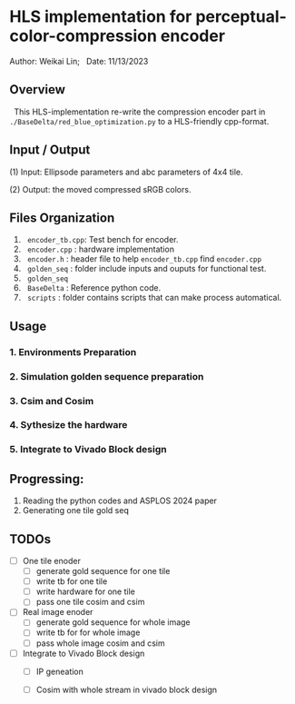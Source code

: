 # HLS implementation for perceptual-color-compression encoder

Author: Weikai Lin;  &nbsp;  Date: 11/13/2023

## Overview

&nbsp; This HLS-implementation re-write the compression encoder part in ```./BaseDelta/red_blue_optimization.py``` to a HLS-friendly cpp-format.

## Input / Output

(1) Input: Ellipsode parameters and abc parameters of 4x4 tile.

(2) Output: the moved compressed sRGB colors.

## Files Organization
1. &nbsp; ``` encoder_tb.cpp ```: Test bench for encoder.
2. &nbsp; ```encoder.cpp``` : hardware implementation
3. &nbsp; ```encoder.h``` : header file to help ``` encoder_tb.cpp ``` find ```encoder.cpp```
4. &nbsp; ```golden_seq``` : folder include inputs and ouputs for functional test.
5. &nbsp; ```golden_seq``` 
6. &nbsp; ```BaseDelta```  : Reference python code.
7. &nbsp; ```scripts```  : folder contains scripts that can make process automatical.

## Usage

### 1. Environments Preparation

### 2. Simulation golden sequence preparation

### 3. Csim and Cosim

### 4. Sythesize the hardware

### 5. Integrate to Vivado Block design

## Progressing:

1. Reading the python codes and ASPLOS 2024 paper
2. Generating one tile gold seq


## TODOs
- [   ] One tile enoder
    - [   ] generate gold sequence for one tile
    - [   ] write tb for one tile
    - [   ] write hardware for one tile
    - [   ] pass one tile cosim and csim

- [   ] Real image enoder
    - [   ] generate gold sequence for whole image
    - [   ]  write tb for for whole image
    - [   ] pass  whole image cosim and csim

- [   ] Integrate to Vivado Block design
    - [  ] IP geneation
    - [  ] Cosim with whole stream in vivado block design




